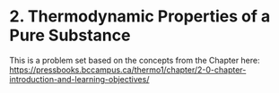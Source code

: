 # 2. Thermodynamic Properties of a Pure Substance

This is a problem set based on the concepts from the Chapter here: https://pressbooks.bccampus.ca/thermo1/chapter/2-0-chapter-introduction-and-learning-objectives/